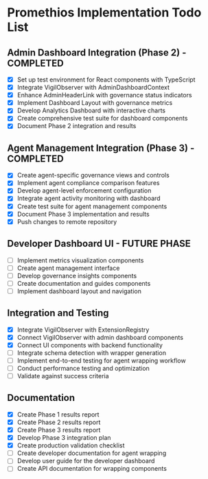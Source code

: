 # Promethios Implementation Todo List

## Admin Dashboard Integration (Phase 2) - COMPLETED
- [x] Set up test environment for React components with TypeScript
- [x] Integrate VigilObserver with AdminDashboardContext
- [x] Enhance AdminHeaderLink with governance status indicators
- [x] Implement Dashboard Layout with governance metrics
- [x] Develop Analytics Dashboard with interactive charts
- [x] Create comprehensive test suite for dashboard components
- [x] Document Phase 2 integration and results

## Agent Management Integration (Phase 3) - COMPLETED
- [x] Create agent-specific governance views and controls
- [x] Implement agent compliance comparison features
- [x] Develop agent-level enforcement configuration
- [x] Integrate agent activity monitoring with dashboard
- [x] Create test suite for agent management components
- [x] Document Phase 3 implementation and results
- [x] Push changes to remote repository

## Developer Dashboard UI - FUTURE PHASE
- [ ] Implement metrics visualization components
- [ ] Create agent management interface
- [ ] Develop governance insights components
- [ ] Create documentation and guides components
- [ ] Implement dashboard layout and navigation

## Integration and Testing
- [x] Integrate VigilObserver with ExtensionRegistry
- [x] Connect VigilObserver with admin dashboard components
- [x] Connect UI components with backend functionality
- [ ] Integrate schema detection with wrapper generation
- [ ] Implement end-to-end testing for agent wrapping workflow
- [ ] Conduct performance testing and optimization
- [ ] Validate against success criteria

## Documentation
- [x] Create Phase 1 results report
- [x] Create Phase 2 results report
- [x] Create Phase 3 results report
- [x] Develop Phase 3 integration plan
- [x] Create production validation checklist
- [ ] Create developer documentation for agent wrapping
- [ ] Develop user guide for the developer dashboard
- [ ] Create API documentation for wrapping components
